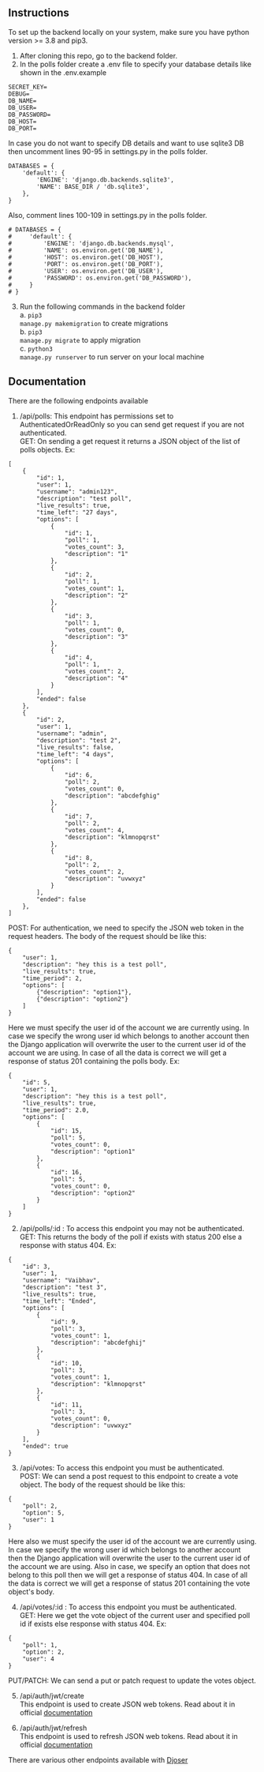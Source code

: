 ## Instructions
To set up the backend locally on your system, make sure you have python version >= 3.8 and pip3.
1. After cloning this repo, go to the backend folder.
2. In the polls folder create a .env file to specify your database details like shown in the .env.example
```
SECRET_KEY=
DEBUG=
DB_NAME=
DB_USER=
DB_PASSWORD=
DB_HOST=
DB_PORT=
```
In case you do not want to specify DB details and want to use sqlite3 DB then uncomment lines 90-95 in settings.py in the polls folder.
```
DATABASES = {
    'default': {
        'ENGINE': 'django.db.backends.sqlite3',
        'NAME': BASE_DIR / 'db.sqlite3',
    },
}
```
Also, comment lines 100-109 in settings.py in the polls folder.
```
# DATABASES = {
#     'default': {
#         'ENGINE': 'django.db.backends.mysql',
#         'NAME': os.environ.get('DB_NAME'),
#         'HOST': os.environ.get('DB_HOST'),
#         'PORT': os.environ.get('DB_PORT'),
#         'USER': os.environ.get('DB_USER'),
#         'PASSWORD': os.environ.get('DB_PASSWORD'),
#     }
# }
```
3. Run the following commands in the backend folder<br/>
    a. <code>pip3 manage.py makemigration</code> to create migrations<br/>
    b. <code>pip3 manage.py migrate</code> to apply migration<br/>
    c. <code>python3 manage.py runserver</code> to run server on your local machine<br/>



## Documentation
There are the following endpoints available
1. /api/polls: This endpoint has permissions set to AuthenticatedOrReadOnly so you can send get request if you are not authenticated.<br/>
GET: On sending a get request it returns a JSON object of the list of polls objects. Ex:
```
[
    {
        "id": 1,
        "user": 1,
        "username": "admin123",
        "description": "test poll",
        "live_results": true,
        "time_left": "27 days",
        "options": [
            {
                "id": 1,
                "poll": 1,
                "votes_count": 3,
                "description": "1"
            },
            {
                "id": 2,
                "poll": 1,
                "votes_count": 1,
                "description": "2"
            },
            {
                "id": 3,
                "poll": 1,
                "votes_count": 0,
                "description": "3"
            },
            {
                "id": 4,
                "poll": 1,
                "votes_count": 2,
                "description": "4"
            }
        ],
        "ended": false
    },
    {
        "id": 2,
        "user": 1,
        "username": "admin",
        "description": "test 2",
        "live_results": false,
        "time_left": "4 days",
        "options": [
            {
                "id": 6,
                "poll": 2,
                "votes_count": 0,
                "description": "abcdefghig"
            },
            {
                "id": 7,
                "poll": 2,
                "votes_count": 4,
                "description": "klmnopqrst"
            },
            {
                "id": 8,
                "poll": 2,
                "votes_count": 2,
                "description": "uvwxyz"
            }
        ],
        "ended": false
    },
]
```
POST: For authentication, we need to specify the JSON web token in the request headers. The body of the request should be like this:
```
{
    "user": 1,
    "description": "hey this is a test poll",
    "live_results": true,
    "time_period": 2,
    "options": [
        {"description": "option1"},
        {"description": "option2"}
    ]
}
```
Here we must specify the user id of the account we are currently using. In case we specify the wrong user id which belongs to another account then the Django application will overwrite the user to the current user id of the account we are using. In case of all the data is correct we will get a response of status 201 containing the polls body. Ex:
```
{
    "id": 5,
    "user": 1,
    "description": "hey this is a test poll",
    "live_results": true,
    "time_period": 2.0,
    "options": [
        {
            "id": 15,
            "poll": 5,
            "votes_count": 0,
            "description": "option1"
        },
        {
            "id": 16,
            "poll": 5,
            "votes_count": 0,
            "description": "option2"
        }
    ]
}
```

2. /api/polls/:id : To access this endpoint you may not be authenticated.<br/>
GET: This returns the body of the poll if exists with status 200 else a response with status 404. Ex:
```
{
    "id": 3,
    "user": 1,
    "username": "Vaibhav",
    "description": "test 3",
    "live_results": true,
    "time_left": "Ended",
    "options": [
        {
            "id": 9,
            "poll": 3,
            "votes_count": 1,
            "description": "abcdefghij"
        },
        {
            "id": 10,
            "poll": 3,
            "votes_count": 1,
            "description": "klmnopqrst"
        },
        {
            "id": 11,
            "poll": 3,
            "votes_count": 0,
            "description": "uvwxyz"
        }
    ],
    "ended": true
}
```

3. /api/votes: To access this endpoint you must be authenticated.<br/>
POST: We can send a post request to this endpoint to create a vote object. The body of the request should be like this:
```
{
    "poll": 2,
    "option": 5,
    "user": 1
}
```
Here also we must specify the user id of the account we are currently using. In case we specify the wrong user id which belongs to another account then the Django application will overwrite the user to the current user id of the account we are using. Also in case, we specify an option that does not belong to this poll then we will get a response of status 404. In case of all the data is correct we will get a response of status 201 containing the vote object's body.<br/>

4. /api/votes/:id : To access this endpoint you must be authenticated.<br/>
GET: Here we get the vote object of the current user and specified poll id if exists else response with status 404. Ex:
```
{
    "poll": 1,
    "option": 2,
    "user": 4
}
```
PUT/PATCH: We can send a put or patch request to update the votes object. <br/>

5. /api/auth/jwt/create<br/>
This endpoint is used to create JSON web tokens. Read about it in official [documentation](https://djoser.readthedocs.io/en/latest/jwt_endpoints.html#jwt-create) <br/>

6. /api/auth/jwt/refresh<br/>
This endpoint is used to refresh JSON web tokens. Read about it in official [documentation](https://djoser.readthedocs.io/en/latest/jwt_endpoints.html#jwt-refresh) <br/>

There are various other endpoints available with [Djoser](https://djoser.readthedocs.io/en/latest/getting_started.html#available-endpoints)
